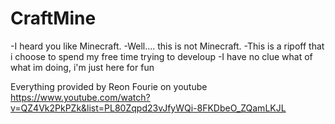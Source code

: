 # CraftMine
-I heard you like Minecraft.
-Well.... this is not Minecraft.
-This is a ripoff that i choose to spend my free time trying to develoup
-I have no clue what of what im doing, i'm just here for fun



Everything provided by Reon Fourie on youtube https://www.youtube.com/watch?v=QZ4Vk2PkPZk&list=PL80Zqpd23vJfyWQi-8FKDbeO_ZQamLKJL